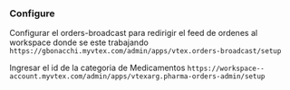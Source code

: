### Configure

Configurar el orders-broadcast para redirigir el feed de ordenes al workspace donde se este trabajando
`https://gbonacchi.myvtex.com/admin/apps/vtex.orders-broadcast/setup`

Ingresar el id de la categoria de Medicamentos
`https://workspace--account.myvtex.com/admin/apps/vtexarg.pharma-orders-admin/setup`
